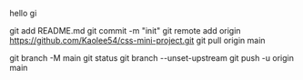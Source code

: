 hello
gi

git add README.md
git commit -m "init"
git remote add origin https://github.com/Kaolee54/css-mini-project.git
git pull origin main

git branch -M main
git status
git branch --unset-upstream
git push -u origin main
